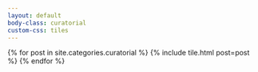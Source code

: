 ```yaml
---
layout: default
body-class: curatorial
custom-css: tiles
---
```


<div id="grid">
{% for post in site.categories.curatorial %}
    {% include tile.html post=post %}
{% endfor %}
</div>
